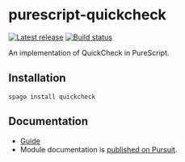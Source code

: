 # purescript-quickcheck

[![Latest release](http://img.shields.io/github/release/purescript/purescript-quickcheck.svg)](https://github.com/purescript/purescript-quickcheck/releases)
[![Build status](https://github.com/purescript/purescript-quickcheck/workflows/CI/badge.svg?branch=master)](https://github.com/purescript/purescript-quickcheck/actions?query=workflow%3ACI+branch%3Amaster)

An implementation of QuickCheck in PureScript.

## Installation

```
spago install quickcheck
```

## Documentation

* [Guide](GUIDE.md)
* Module documentation is [published on Pursuit](http://pursuit.purescript.org/packages/purescript-quickcheck).
